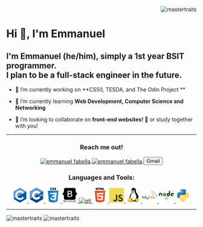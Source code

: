 <p align="right"> <img src="https://komarev.com/ghpvc/?username=mastertraits&label=Profile%20views&color=0e75b6&style=flat" alt="mastertraits" /> </p>
<h1>Hi 👋, I'm Emmanuel</h1>
<h2>I'm Emmanuel (he/him), simply a 1st year BSIT programmer. <br>I plan to be a full-stack engineer in the future.</h2>

- 🔭 I’m currently working on **CS50, TESDA, and The Odin Project **

- 🌱 I’m currently learning **Web Development, Computer Science and Networking**

- 👯 I’m looking to collaborate on **front-end websites!**
	🤼 or study together with you! 

<hr>

<h3 align="center">Reach me out!</h3>
<p align="center">
	<a href="https://www.linkedin.com/in/emmanuel-fabella-727788264/" target="blank">
		<img align="center" src="https://raw.githubusercontent.com/rahuldkjain/github-profile-readme-generator/master/src/images/icons/Social/linked-in-alt.svg" alt="emmanuel fabella" height="30" width="40" />
	</a>
	<a href="https://fb.com/emmanuel fabella" target="blank">
		<img align="center" src="https://raw.githubusercontent.com/rahuldkjain/github-profile-readme-generator/master/src/images/icons/Social/facebook.svg" alt="emmanuel fabella" height="30" width="40" />
	</a>
  <a href="https://mail.google.com/mail/?view=cm&fs=1&to=emmanuelfabella606@gmail.com" target="blank">
    <button>Gmail</button>
  </a>
</p>


<h3 align="center">Languages and Tools:</h3>
<p align="center"> <a href="https://getbootstrap.com" target="_blank" rel="noreferrer"><img src="https://raw.githubusercontent.com/devicons/devicon/master/icons/c/c-original.svg" alt="c" width="40" height="40"/> </a> <a href="https://www.w3schools.com/cpp/" target="_blank" rel="noreferrer"> <img src="https://raw.githubusercontent.com/devicons/devicon/master/icons/cplusplus/cplusplus-original.svg" alt="cplusplus" width="40" height="40"/> </a> <a href="https://www.w3schools.com/css/" target="_blank" rel="noreferrer"> <img src="https://raw.githubusercontent.com/devicons/devicon/master/icons/css3/css3-original-wordmark.svg" alt="css3" width="40" height="40"/> </a> <a href="https://git-scm.com/" target="_blank" rel="noreferrer"> 
<img src="https://raw.githubusercontent.com/devicons/devicon/master/icons/bootstrap/bootstrap-plain-wordmark.svg" alt="bootstrap" width="40" height="40"/> </a> <a href="https://www.cprogramming.com/" target="_blank" rel="noreferrer"> <img src="https://www.vectorlogo.zone/logos/git-scm/git-scm-icon.svg" alt="git" width="40" height="40"/> </a> <a href="https://www.w3.org/html/" target="_blank" rel="noreferrer"> <img src="https://raw.githubusercontent.com/devicons/devicon/master/icons/html5/html5-original-wordmark.svg" alt="html5" width="40" height="40"/> </a> <a href="https://developer.mozilla.org/en-US/docs/Web/JavaScript" target="_blank" rel="noreferrer"> <img src="https://raw.githubusercontent.com/devicons/devicon/master/icons/javascript/javascript-original.svg" alt="javascript" width="40" height="40"/> </a> <a href="https://www.linux.org/" target="_blank" rel="noreferrer"> <img src="https://raw.githubusercontent.com/devicons/devicon/master/icons/linux/linux-original.svg" alt="linux" width="40" height="40"/> </a> <a href="https://www.mysql.com/" target="_blank" rel="noreferrer"> <img src="https://raw.githubusercontent.com/devicons/devicon/master/icons/mysql/mysql-original-wordmark.svg" alt="mysql" width="40" height="40"/> </a> <a href="https://nodejs.org" target="_blank" rel="noreferrer"> <img src="https://raw.githubusercontent.com/devicons/devicon/master/icons/nodejs/nodejs-original-wordmark.svg" alt="nodejs" width="40" height="40"/> </a> <a href="https://www.python.org" target="_blank" rel="noreferrer"> <img src="https://raw.githubusercontent.com/devicons/devicon/master/icons/python/python-original.svg" alt="python" width="40" height="40"/> </a> </p>


<hr>

<img src="https://github-readme-stats.vercel.app/api?username=mastertraits&show_icons=true&locale=en" alt="mastertraits"/>

<img src="https://github-readme-streak-stats.herokuapp.com/?user=mastertraits&" alt="mastertraits" />
